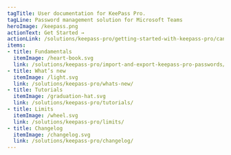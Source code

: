 ```yaml
---
tagTitle: User documentation for KeePass Pro.
tagLine: Password management solution for Microsoft Teams
heroImage: /keepass.png
actionText: Get Started →
actionLink: /solutions/keepass-pro/getting-started-with-keepass-pro/can-an-external-teams-user-have-access-to-keepass-pro-in-private-channel-/
items:
- title: Fundamentals​
  itemImage: /heart-book.svg
  link: /solutions/keepass-pro/import-and-export-keepass-pro-passwords/how-to-import-a-keepass-pro-.kdbx-file-into-a-new-keepass-pro-channel-tab-/
- title: What’s new
  itemImage: /light.svg
  link: /solutions/keepass-pro/whats-new/
- title: Tutorials
  itemImage: /graduation-hat.svg
  link: /solutions/keepass-pro/tutorials/
- title: Limits
  itemImage: /wheel.svg
  link: /solutions/keepass-pro/limits/
- title: Changelog
  itemImage: /changelog.svg
  link: /solutions/keepass-pro/changelog/
---
```


<Overview />
<Intercom />
<Hubspot />
<Clarity />
<GoogleAnalytics />
